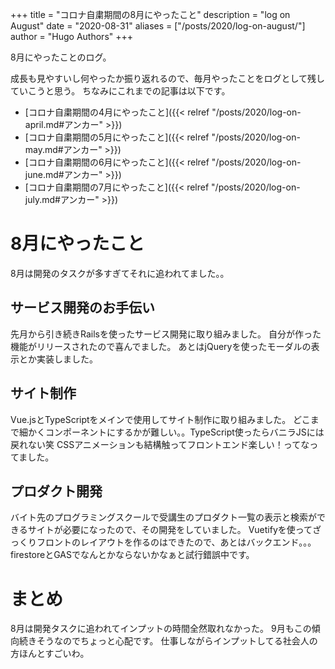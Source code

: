 +++
title = "コロナ自粛期間の8月にやったこと"
description = "log on August"
date = "2020-08-31"
aliases = ["/posts/2020/log-on-august/"]
author = "Hugo Authors"
+++

8月にやったことのログ。
<!--more-->
成長も見やすいし何やったか振り返れるので、毎月やったことをログとして残していこうと思う。
ちなみにこれまでの記事は以下です。
- [コロナ自粛期間の4月にやったこと]({{< relref "/posts/2020/log-on-april.md#アンカー" >}})
- [コロナ自粛期間の5月にやったこと]({{< relref "/posts/2020/log-on-may.md#アンカー" >}})
- [コロナ自粛期間の6月にやったこと]({{< relref "/posts/2020/log-on-june.md#アンカー" >}})
- [コロナ自粛期間の7月にやったこと]({{< relref "/posts/2020/log-on-july.md#アンカー" >}})

# 8月にやったこと
8月は開発のタスクが多すぎてそれに追われてました。。

## サービス開発のお手伝い
先月から引き続きRailsを使ったサービス開発に取り組みました。
自分が作った機能がリリースされたので喜んでました。
あとはjQueryを使ったモーダルの表示とか実装しました。

## サイト制作
Vue.jsとTypeScriptをメインで使用してサイト制作に取り組みました。
どこまで細かくコンポーネントにするかが難しい。。TypeScript使ったらバニラJSには戻れない笑
CSSアニメーションも結構触ってフロントエンド楽しい！ってなってました。

## プロダクト開発
バイト先のプログラミングスクールで受講生のプロダクト一覧の表示と検索ができるサイトが必要になったので、その開発をしていました。
Vuetifyを使ってざっくりフロントのレイアウトを作るのはできたので、あとはバックエンド。。。
firestoreとGASでなんとかならないかなぁと試行錯誤中です。

# まとめ
8月は開発タスクに追われてインプットの時間全然取れなかった。
9月もこの傾向続きそうなのでちょっと心配です。
仕事しながらインプットしてる社会人の方ほんとすごいわ。
